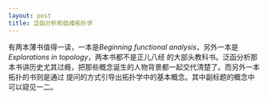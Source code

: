 ```yaml
---
layout: post
title: 泛函分析和低维拓扑学
---
```

有两本薄书值得一读，一本是*Beginning functional analysis*，另外一本是*Explorations in topology*，两本书都不是正儿八经
的大部头教科书。泛函分析那本书讲历史尤其过瘾，把那些概念诞生的人物背景都一起交代清楚了。而另外一本拓扑的书则是通过
提问的方式引导出拓扑学中的基本概念。其中副标题的概念中可以窥见一二。  

